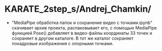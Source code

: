 # KARATE_2step_s/Andrej_Chamkin/

- "MediaPipe обработка папок и сохранение видео с точками.ipynb" скачивает архив проекта, распаковывает его, с помощью MediaPipe функцией Pose() добавляет в видео-файлы координаты 33 точек и сохраняет в другом каталоге. В тот же каталог сохраняет покадровые изображения с опорными точками. 
